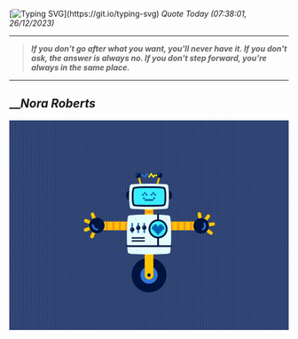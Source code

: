 [![Typing SVG](https://readme-typing-svg.herokuapp.com?font=Press+Start+2P&color=C2F784&size=35&width=900&height=100&lines=Hello+World%2C+I'm+Hung+!)](https://git.io/typing-svg) 
_Quote Today (07:38:01, 26/12/2023)_
___
>**_If you don't go after what you want, you'll never have it. If you don't ask, the answer is always no. If you don't step forward, you're always in the same place._**
___

## __**_Nora Roberts_**

![RobotDance](src/assets/images/robot-dancing-dribble.gif?style=center)

